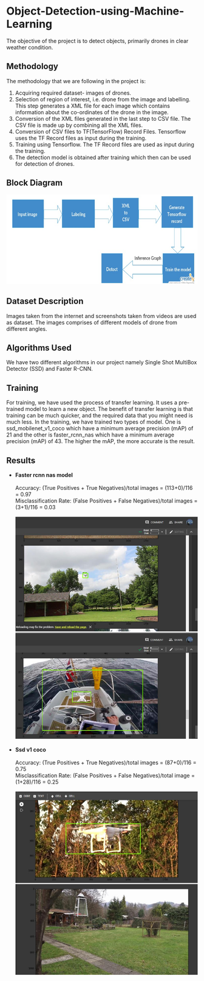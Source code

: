# Object-Detection-using-Machine-Learning
The objective of the project is to detect objects, primarily drones in clear weather condition.
## Methodology
The methodology that we are following in the project is:<br>
1. Acquiring required dataset- images of drones.<br>
2. Selection of region of interest, i.e. drone from the image and labelling. This step generates
a XML file for each image which contains information about the co-ordinates of the drone
in the image.<br>
3. Conversion of the XML files generated in the last step to CSV file. The CSV file is made
up by combining all the XML files.<br>
4. Conversion of CSV files to TF(TensorFlow) Record Files. Tensorflow uses the TF Record
files as input during the training.<br>
5. Training using Tensorflow. The TF Record files are used as input during the training.<br>
6. The detection model is obtained after training which then can be used for detection of
drones.<br>
## Block Diagram
<img src="Block_diagram.jpg">

## Dataset Description
Images taken from the internet and screenshots taken from videos are used as dataset. The
images comprises of different models of drone from different angles.
## Algorithms Used
We have two different algorithms in our project namely Single Shot MultiBox Detector (SSD)
and Faster R-CNN.
## Training
For training, we have used the process of transfer learning. It uses a pre-trained model to learn
a new object. The benefit of transfer learning is that training can be much quicker, and the
required data that you might need is much less. In the training, we have trained two types of
model. One is ssd_mobilenet_v1_coco which have a minimum average precision (mAP) of 21
and the other is faster_rcnn_nas which have a minimum average precision (mAP) of 43. The
higher the mAP, the more accurate is the result.
## Results
- <b>Faster rcnn nas model</b><br><br>
Accuracy: (True Positives + True Negatives)/total images = (113+0)/116 = 0.97<br>
Misclassification Rate: (False Positives + False Negatives)/total images = (3+1)/116 = 0.03<br><br>
<img src="faster_rcnn_result.jpg"><br>
<img src="faster_rcnn_result2.jpg"><br><br>
- <b>Ssd v1 coco</b><br><br>
Accuracy:  (True Positives + True Negatives)/total images = (87+0)/116 = 0.75<br>
Misclassification Rate: (False Positives + False Negatives)/total image = (1+28)/116 = 0.25<br><br>
<img src="ssd_result.jpg"><br>
<img src="ssd_result2.jpg"><br>

